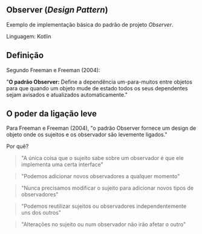 ## Observer (_Design Pattern_)
Exemplo de implementação básica do padrão de projeto _Observer_.

Linguagem: Kotlin

## Definição

Segundo Freeman e Freeman (2004):

"**O padrão Observer:** Define a dependência um-para-muitos entre objetos para que quando um objeto mude de estado todos os seus dependentes sejam avisados e atualizados automaticamente."

## O poder da ligação leve

Para Freeman e Freeman (2004), "o padrão Observer fornece um design de objeto onde os sujeitos e os observador são levemente ligados."

Por quê?

> "A única coisa que o sujeito sabe sobre um observador é que ele implementa uma certa interface"

> "Podemos adicionar novos observadores a qualquer momento"

> "Nunca precisamos modificar o sujeito para adicionar novos tipos de observadores"

> "Podemos reutilizar sujeitos ou observadores independentemente uns dos outros"

> "Alterações no sujeito ou num observador não irão afetar o outro"
